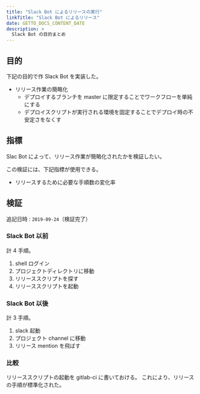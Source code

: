 ```yaml
---
title: "Slack Bot によるリリースの実行"
linkTitle: "Slack Bot によるリリース"
date: GETTO_DOCS_CONTENT_DATE
description: >
  Slack Bot の目的まとめ
---
```


## 目的

下記の目的で作 Slack Bot を実装した。

- リリース作業の簡略化
  - デプロイするブランチを master に限定することでワークフローを単純にする
  - デプロイスクリプトが実行される環境を固定することでデプロイ時の不安定さをなくす


## 指標

Slac Bot によって、リリース作業が簡略化されたかを検証したい。

この検証には、下記指標が使用できる。

- リリースするために必要な手順数の変化率


## 検証

追記日時 : `2019-09-24`（検証完了）

### Slack Bot 以前

計 4 手順。

1. shell ログイン
1. プロジェクトディレクトリに移動
1. リリーススクリプトを探す
1. リリーススクリプトを起動


### Slack Bot 以後

計 3 手順。

1. slack 起動
1. プロジェクト channel に移動
1. リリース mention を飛ばす


### 比較

リリーススクリプトの起動を gitlab-ci に書いておける。
これにより、リリースの手順が標準化された。
